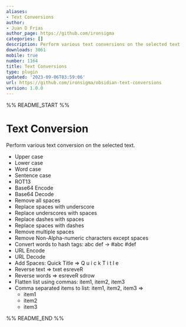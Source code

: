```yaml
---
aliases:
- Text Conversions
author:
- Juan D Frias
author_page: https://github.com/ironsigma
categories: []
description: Perform various text conversions on the selected text
downloads: 3061
mobile: true
number: 1164
title: Text Conversions
type: plugin
updated: '2023-09-06T03:59:06'
url: https://github.com/ironsigma/obsidian-text-conversions
version: 1.0.0
---
```


%% README_START %%

# Text Conversion

Perform various text conversion on the selected text.

- Upper case
- Lower case
- Word case
- Sentence case
- ROT13
- Base64 Encode
- Base64 Decode
- Remove all spaces
- Replace spaces with underscore
- Replace underscores with spaces
- Replace dashes with spaces
- Replace spaces with dashes
- Remove multiple spaces
- Remove Non-Alpha-numeric characters except spaces
- Convert words to hash tags:  abc def -> #abc #def
- URL Encode
- URL Decode
- Add Spaces: Quick Title  =>  Q u i c k   T i t l e
- Reverse text   =>  txet esreveR
- Reverse words  =>  esreveR sdrow
- Flatten list using commas: item1, item2, item3
- Comma separated items to list: item1, item2, item3 =>
    - item1
    - item2
    - item3



%% README_END %%